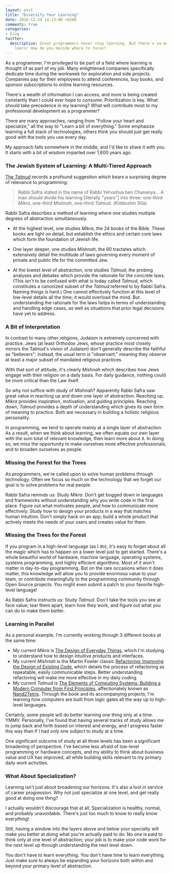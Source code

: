 ```yaml
---
layout: post
title: "Diversify Your Learning"
date: 2016-12-29 14:13:00 +0200
comments: true
categories:
- blog
twitter:
  description: Great programmers never stop learning. But there's so much to
    learn! How do you decide where to focus?
---
```


As a programmer, I'm privileged to be part of a field where learning is thought
of as part of my job.  Many enlightened companies specifically dedicate time
during the workweek for exploration and side projects.  Companies pay for their
employees to attend conferences, buy books, and sponsor subscriptions to online
learning resources.

There's a wealth of information I can access, and more is being created
constantly than I could ever hope to consume.  Prioritization is key.  What
should take precedence in my learning?  What will contribute most to my
professional development as a programmer?

There are many approaches, ranging from "Follow your heart and specialize," all
the way to "Learn a bit of everything."  Some emphasize learning a full stack of
technologies, others think you should just get really good with the tools you
use every day.

My approach falls somewhere in the middle, and I'd like to share it with you.
It starts with a bit of wisdom imparted over 1,600 years ago.

<!-- more -->

### The Jewish System of Learning: A Multi-Tiered Approach

[The _Talmud_](https://en.wikipedia.org/wiki/Talmud) records a profound
suggestion which bears a surprising degree of relevance to programming:

> Rabbi Safra stated in the name of Rabbi Yehoshua ben Chananya... A man should
> divide his learning [literally "years"] into three: one-third _Mikra_,
> one-third _Mishnah_, one-third _Talmud_. (_Kiddushin_ 30a)

Rabbi Safra describes a method of learning where one studies multiple degrees of
abstraction simultaneously.

* At the highest level, one studies _Mikra_, the 24 books of the Bible.  These
books are light on detail, but establish the ethics and certain core laws which
form the foundation of Jewish life.

* One layer deeper, one studies _Mishnah_, the 60 tractates which extensively
detail the multitude of laws governing every moment of private and public life
for the committed Jew.

* At the lowest level of abstraction, one studies _Talmud_, the probing analyses
and debates which provide the rationale for the concrete laws.  (This isn't to
be confused with what is today called _Talmud_, which constitutes a canonized
subset of the _Talmud_ referred to by Rabbi Safra.  Naming things is hard.)  One
cannot effectively function at this level of low-level details all the time; it
would overload the mind.  But understanding the rationale for the laws helps in
terms of understanding and handling edge cases, as well as situations that prior
legal decisions have yet to address.

### A Bit of Interpretation

In contrast to many other religions, Judaism is extremely concerned with
practice.  Jews (at least Orthodox Jews, whose practice most closely mirrors the
Talmud's vision of Judaism) don't generally describe the faithful as "believers";
instead, the usual term is "observant," meaning they observe at least a major
subset of mandated religious practices.

With that sort of attitude, it's clearly _Mishnah_ which describes how Jews
engage with their religion on a daily basis.  For daily guidance, nothing could
be more critical than the Law itself.

So why not suffice with study of _Mishnah_?  Apparently Rabbi Safra saw great
value in reaching up and down one layer of abstraction.  Reaching up, _Mikra_
provides inspiration, motivation, and guiding principles.  Reaching down,
_Talmud_ provides a depth of understanding which gives its own form of meaning
to practice.  Both are necessary in building a holistic religious personality.

In programming, we tend to operate mainly at a single layer of abstraction.  As
a result, when we think about learning, we often equate our own layer with the
sum total of relevant knowledge, then learn more about it.  In doing so, we miss
the opportunity to make ourselves more effective professionals, and to broaden
ourselves as people.

### Missing the Forest for the Trees

As programmers, we're called upon to solve human problems through technology.
Often we focus so much on the technology that we forget our goal is to solve
problems for real people.

Rabbi Safra reminds us: Study _Mikra_.  Don't get bogged down in languages and
frameworks without understanding why you write code in the first place.  Figure
out what motivates people, and how to communicate more effectively.  Study how
to design your products in a way that matches human intuition.  Don't simply
hack on an app; build a whole product that actively meets the needs of your
users and creates value for them.

### Missing the Trees for the Forest

If you program in a high-level language (as I do), it's easy to forget about all
the magic which has to happen on a lower level just to get started.  There's a
whole beautiful world of hardware, machine language, operating systems, systems
programming, and highly efficient algorithms.  Most of it won't matter in
day-to-day programming.  But on the rare occasions when it does matter, this
knowledge will allow you to provide enormous value to your team, or contribute
meaningfully to the programming community through Open Source projects.  You
might even submit a patch to your favorite high-level language!

As Rabbi Safra instructs us: Study _Talmud_.  Don't take the tools you see at
face value; tear them apart, learn how they work, and figure out what you can do
to make them better.

### Learning in Parallel

As a personal example, I'm currently working through 3 different books at the
same time:

* My current _Mikra_ is [The Design of Everyday Things][Design book], which I'm
studying to understand how to design intuitive products and interfaces.
* My current _Mishnah_ is the Martin Fowler classic
[Refactoring: Improving the Design of Existing Code][Refactoring], which details
the process of refactoring as repeatable, easily communicable steps.  Better
understanding refactoring will make me more effective in my daily coding.
* My current _Talmud_ is [The Elements of Computing Systems: Building a Modern Computer from First Principles][nand2tetris],
affectionately known as [Nand2Tetris](http://www.nand2tetris.org/).  Through the
book and its accompanying projects, I'm learning how computers are built from
logic gates all the way up to high-level languages.

Certainly, some people will do better learning one thing only at a time. YMMV.
Personally, I've found that having several tracks of study allows me to jump
back and forth based on interest and energy, and I progress faster this way than
if I had only one subject to study at a time.

One significant outcome of study at all three levels has been a significant
broadening of perspective.  I've become less afraid of low-level programming or
hardware concepts, and my ability to think about business value and UX has
improved, all while building skills relevant to my primary daily work activities.

### What About Specialization?

Learning isn't just about broadening our horizons.  It's also a tool in service
of career progression.  Why not just specialize at one level, and get really
good at doing one thing?

I actually wouldn't discourage that at all.  Specialization is healthy, normal,
and probably unavoidable.  There's just too much to know to really know
everything!

Still, having a window into the layers above and below your specialty will make
you better at doing what you're actually paid to do.  No one is paid to think
only at one level of abstraction; your job is to make your code work for the
next level up through understanding the next level down.

You don't have to learn everything.  You don't have time to learn everything.
Just make sure to always be expanding your horizons both within and beyond your
primary level of abstraction.

[Design book]: https://www.amazon.com/Design-Everyday-Things-Revised-Expanded/dp/0465050654
[Refactoring]: https://www.amazon.com/Refactoring-Improving-Design-Existing-Code/dp/0201485672
[nand2tetris]: https://www.amazon.com/Elements-Computing-Systems-Building-Principles/dp/0262640686/ref=ed_oe_p
